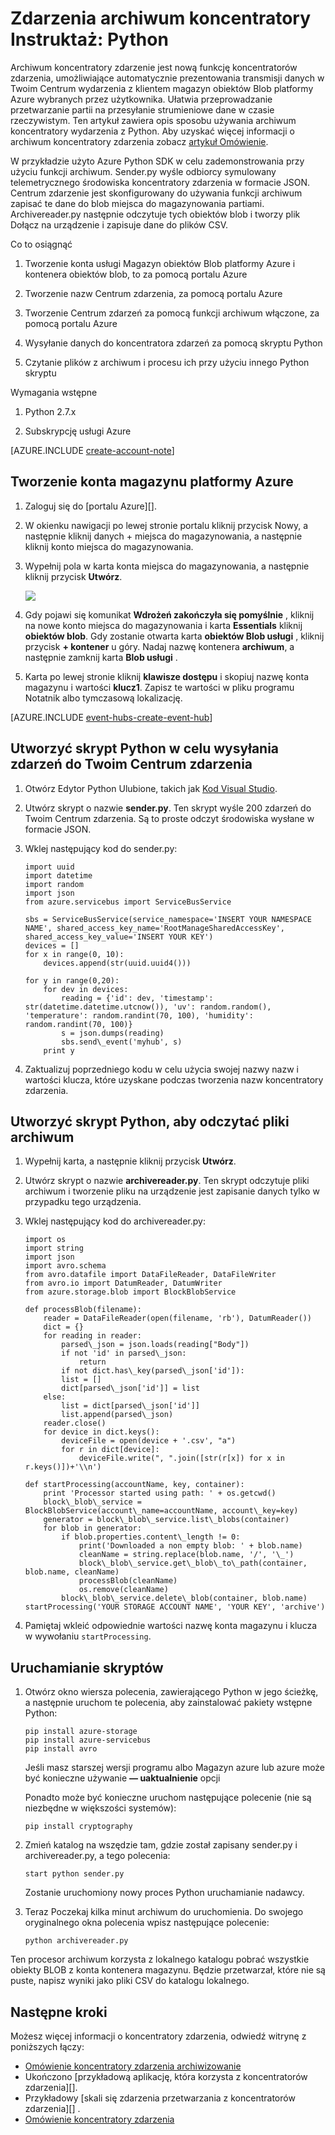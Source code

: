 <properties
    pageTitle="Azure Instruktaż zdarzenia koncentratory archiwum | Microsoft Azure"
    description="Przykładowy korzystającego z Azure Python SDK w celu zademonstrowania przy użyciu funkcji archiwum koncentratory zdarzenia."
    services="event-hubs"
    documentationCenter=""
    authors="djrosanova"
    manager="timlt"
    editor=""/>

<tags
    ms.service="event-hubs"
    ms.workload="na"
    ms.tgt_pltfrm="na"
    ms.devlang="na"
    ms.topic="article"
    ms.date="09/13/2016"
    ms.author="darosa;sethm"/>

# <a name="event-hubs-archive-walkthrough-python"></a>Zdarzenia archiwum koncentratory Instruktaż: Python

Archiwum koncentratory zdarzenie jest nową funkcję koncentratorów zdarzenia, umożliwiające automatycznie prezentowania transmisji danych w Twoim Centrum wydarzenia z klientem magazyn obiektów Blob platformy Azure wybranych przez użytkownika. Ułatwia przeprowadzanie przetwarzanie partii na przesyłanie strumieniowe dane w czasie rzeczywistym. Ten artykuł zawiera opis sposobu używania archiwum koncentratory wydarzenia z Python. Aby uzyskać więcej informacji o archiwum koncentratory zdarzenia zobacz [artykuł Omówienie](event-hubs-archive-overview.md).

W przykładzie użyto Azure Python SDK w celu zademonstrowania przy użyciu funkcji archiwum. Sender.py wyśle odbiorcy symulowany telemetrycznego środowiska koncentratory zdarzenia w formacie JSON. Centrum zdarzenie jest skonfigurowany do używania funkcji archiwum zapisać te dane do blob miejsca do magazynowania partiami. Archivereader.py następnie odczytuje tych obiektów blob i tworzy plik Dołącz na urządzenie i zapisuje dane do plików CSV.

Co to osiągnąć

1.  Tworzenie konta usługi Magazyn obiektów Blob platformy Azure i kontenera obiektów blob, to za pomocą portalu Azure

2.  Tworzenie nazw Centrum zdarzenia, za pomocą portalu Azure

3.  Tworzenie Centrum zdarzeń za pomocą funkcji archiwum włączone, za pomocą portalu Azure

4.  Wysyłanie danych do koncentratora zdarzeń za pomocą skryptu Python

5.  Czytanie plików z archiwum i procesu ich przy użyciu innego Python skryptu

Wymagania wstępne

1.  Python 2.7.x

2.  Subskrypcję usługi Azure

[AZURE.INCLUDE [create-account-note](../../includes/create-account-note.md)]

## <a name="create-an-azure-storage-account"></a>Tworzenie konta magazynu platformy Azure

1.  Zaloguj się do [portalu Azure][].

2.  W okienku nawigacji po lewej stronie portalu kliknij przycisk Nowy, a następnie kliknij danych + miejsca do magazynowania, a następnie kliknij konto miejsca do magazynowania.

3.  Wypełnij pola w karta konta miejsca do magazynowania, a następnie kliknij przycisk **Utwórz**.

    ![][1]

4.  Gdy pojawi się komunikat **Wdrożeń zakończyła się pomyślnie** , kliknij na nowe konto miejsca do magazynowania i karta **Essentials** kliknij **obiektów blob**. Gdy zostanie otwarta karta **obiektów Blob usługi** , kliknij przycisk **+ kontener** u góry. Nadaj nazwę kontenera **archiwum**, a następnie zamknij karta **Blob usługi** .

5.  Karta po lewej stronie kliknij **klawisze dostępu** i skopiuj nazwę konta magazynu i wartości **klucz1**. Zapisz te wartości w pliku programu Notatnik albo tymczasową lokalizację.

[AZURE.INCLUDE [event-hubs-create-event-hub](../../includes/event-hubs-create-event-hub.md)]

## <a name="create-a-python-script-to-send-events-to-your-event-hub"></a>Utworzyć skrypt Python w celu wysyłania zdarzeń do Twoim Centrum zdarzenia

1.  Otwórz Edytor Python Ulubione, takich jak [Kod Visual Studio][].

2.  Utwórz skrypt o nazwie **sender.py**. Ten skrypt wyśle 200 zdarzeń do Twoim Centrum zdarzenia. Są to proste odczyt środowiska wysłane w formacie JSON.

3.  Wklej następujący kod do sender.py:

    ```
    import uuid
    import datetime
    import random
    import json
    from azure.servicebus import ServiceBusService
    
    sbs = ServiceBusService(service_namespace='INSERT YOUR NAMESPACE NAME', shared_access_key_name='RootManageSharedAccessKey', shared_access_key_value='INSERT YOUR KEY')
    devices = []
    for x in range(0, 10):
        devices.append(str(uuid.uuid4()))
    
    for y in range(0,20):
        for dev in devices:
            reading = {'id': dev, 'timestamp': str(datetime.datetime.utcnow()), 'uv': random.random(), 'temperature': random.randint(70, 100), 'humidity': random.randint(70, 100)}
            s = json.dumps(reading)
            sbs.send\_event('myhub', s)
        print y
    ```
4.  Zaktualizuj poprzedniego kodu w celu użycia swojej nazwy nazw i wartości klucza, które uzyskane podczas tworzenia nazw koncentratory zdarzenia.

## <a name="create-a-python-script-to-read-your-archive-files"></a>Utworzyć skrypt Python, aby odczytać pliki archiwum

1.  Wypełnij karta, a następnie kliknij przycisk **Utwórz**.

2.  Utwórz skrypt o nazwie **archivereader.py**. Ten skrypt odczytuje pliki archiwum i tworzenie pliku na urządzenie jest zapisanie danych tylko w przypadku tego urządzenia.

3.  Wklej następujący kod do archivereader.py:

    ```
    import os
    import string
    import json
    import avro.schema
    from avro.datafile import DataFileReader, DataFileWriter
    from avro.io import DatumReader, DatumWriter
    from azure.storage.blob import BlockBlobService
    
    def processBlob(filename):
        reader = DataFileReader(open(filename, 'rb'), DatumReader())
        dict = {}
        for reading in reader:
            parsed\_json = json.loads(reading["Body"])
            if not 'id' in parsed\_json:
                return
            if not dict.has\_key(parsed\_json['id']):
            list = []
            dict[parsed\_json['id']] = list
        else:
            list = dict[parsed\_json['id']]
            list.append(parsed\_json)
        reader.close()
        for device in dict.keys():
            deviceFile = open(device + '.csv', "a")
            for r in dict[device]:
                deviceFile.write(", ".join([str(r[x]) for x in r.keys()])+'\\n')

    def startProcessing(accountName, key, container):
        print 'Processor started using path: ' + os.getcwd()
        block\_blob\_service = BlockBlobService(account\_name=accountName, account\_key=key)
        generator = block\_blob\_service.list\_blobs(container)
        for blob in generator:
            if blob.properties.content\_length != 0:
                print('Downloaded a non empty blob: ' + blob.name)
                cleanName = string.replace(blob.name, '/', '\_')
                block\_blob\_service.get\_blob\_to\_path(container, blob.name, cleanName)
                processBlob(cleanName)
                os.remove(cleanName)
            block\_blob\_service.delete\_blob(container, blob.name)
    startProcessing('YOUR STORAGE ACCOUNT NAME', 'YOUR KEY', 'archive')
    ```

4.  Pamiętaj wkleić odpowiednie wartości nazwę konta magazynu i klucza w wywołaniu `startProcessing`.

## <a name="run-the-scripts"></a>Uruchamianie skryptów

1.  Otwórz okno wiersza polecenia, zawierającego Python w jego ścieżkę, a następnie uruchom te polecenia, aby zainstalować pakiety wstępne Python:

    ```
    pip install azure-storage
    pip install azure-servicebus
    pip install avro
    ```
  
    Jeśli masz starszej wersji programu albo Magazyn azure lub azure może być konieczne używanie **— uaktualnienie** opcji

    Ponadto może być konieczne uruchom następujące polecenie (nie są niezbędne w większości systemów):

    ```
    pip install cryptography
    ```

2.  Zmień katalog na wszędzie tam, gdzie został zapisany sender.py i archivereader.py, a tego polecenia:

    ```
    start python sender.py
    ```
    
    Zostanie uruchomiony nowy proces Python uruchamianie nadawcy.

3. Teraz Poczekaj kilka minut archiwum do uruchomienia. Do swojego oryginalnego okna polecenia wpisz następujące polecenie:

    ```
    python archivereader.py
    ```

Ten procesor archiwum korzysta z lokalnego katalogu pobrać wszystkie obiekty BLOB z konta kontenera magazynu. Będzie przetwarzał, które nie są puste, napisz wyniki jako pliki CSV do katalogu lokalnego.

## <a name="next-steps"></a>Następne kroki

Możesz więcej informacji o koncentratory zdarzenia, odwiedź witrynę z poniższych łączy:

- [Omówienie koncentratory zdarzenia archiwizowanie][]
- Ukończono [przykładową aplikację, która korzysta z koncentratorów zdarzenia][].
- Przykładowy [skali się zdarzenia przetwarzania z koncentratorów zdarzenia][] .
- [Omówienie koncentratory zdarzenia][]
 

[Azure portal]: https://portal.azure.com/
[Omówienie koncentratory zdarzenia archiwizowanie]: event-hubs-archive-overview.md
[1]: ./media/event-hubs-archive-python/event-hubs-python1.png
[About Azure storage accounts]: https://azure.microsoft.com/en-us/documentation/articles/storage-create-storage-account/
[Kod Visual Studio]: https://code.visualstudio.com/
[Omówienie koncentratory zdarzenia]: event-hubs-overview.md
[przykładową aplikację używa koncentratory zdarzenia]: https://code.msdn.microsoft.com/Service-Bus-Event-Hub-286fd097
[Możliwość skalowania zdarzenia przetwarzania z koncentratorów zdarzenia]: https://code.msdn.microsoft.com/Service-Bus-Event-Hub-45f43fc3
